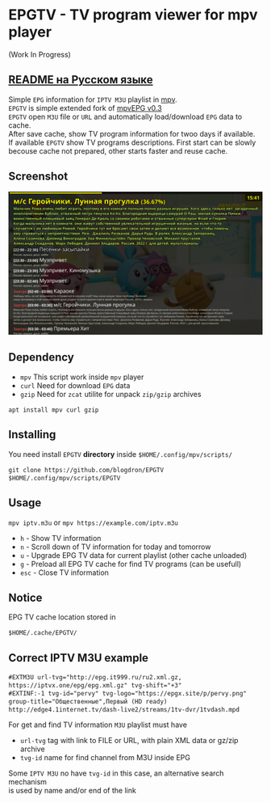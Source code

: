 # EPGTV - TV program viewer for mpv player  

(Work In Progress)  

## [README на Русском языке](README.RU.md)

Simple `EPG` information for `IPTV M3U` playlist in [mpv](https://mpv.io).  
`EPGTV` is simple extended fork of [mpvEPG v0.3](https://github.com/dafyk/mpvEPG)  
`EPGTV` open `M3U` file or `URL` and automatically load/download `EPG` data to cache.  
After save cache, show TV program information for twoo days if available.  
If available `EPGTV` show TV programs descriptions. First start can be slowly  
becouse cache not prepared, other starts faster and reuse cache. 

## Screenshot

![screenshot](.screenshot/screenshot.png)


## Dependency

 * `mpv`  This script work inside `mpv` player
 * `curl` Need for download `EPG` data
 * `gzip` Need for `zcat` utilite for unpack `zip/gzip` archives

```
apt install mpv curl gzip
```

## Installing 

You need install `EPGTV` **directory** inside `$HOME/.config/mpv/scripts/`

```
git clone https://github.com/blogdron/EPGTV  $HOME/.config/mpv/scripts/EPGTV 
```

## Usage

`mpv iptv.m3u` or `mpv https://example.com/iptv.m3u`

 * `h` -  Show TV information
 * `n` -  Scroll down of TV information for today and tomorrow
 * `u` -  Upgrade EPG TV data for current playlist (other cache unloaded)
 * `g` -  Preload all EPG TV cache for find TV programs (can be usefull)
 * `esc` - Close TV information

## Notice 

EPG TV cache location stored in 

```
$HOME/.cache/EPGTV/
```

## Correct IPTV M3U example 

```
#EXTM3U url-tvg="http://epg.it999.ru/ru2.xml.gz, https://iptvx.one/epg/epg.xml.gz" tvg-shift="+3"
#EXTINF:-1 tvg-id="pervy" tvg-logo="https://epgx.site/p/pervy.png" group-title="Общественные",Первый (HD ready)
http://edge4.1internet.tv/dash-live2/streams/1tv-dvr/1tvdash.mpd
```

For get and find TV information `M3U` playlist must have 

* `url-tvg` tag with link to FILE or URL, with plain XML data or gz/zip archive   
* `tvg-id` name for find channel from M3U inside EPG

Some `IPTV M3U` no have `tvg-id` in this case, an alternative search mechanism   
is used by name and/or end of the link  
